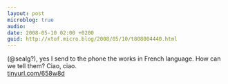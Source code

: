 ```yaml
---
layout: post
microblog: true
audio: 
date: 2008-05-10 02:00 +0200
guid: http://xtof.micro.blog/2008/05/10/t808004440.html
---
```

(@sealg?), yes I send to the phone the works in French language.  How can we tell them?  Ciao, ciao.  
[tinyurl.com/658w8d](http://tinyurl.com/658w8d)
